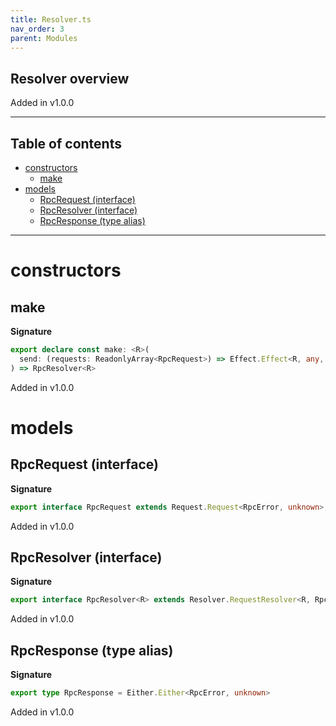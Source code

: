 ```yaml
---
title: Resolver.ts
nav_order: 3
parent: Modules
---
```


## Resolver overview

Added in v1.0.0

---

<h2 class="text-delta">Table of contents</h2>

- [constructors](#constructors)
  - [make](#make)
- [models](#models)
  - [RpcRequest (interface)](#rpcrequest-interface)
  - [RpcResolver (interface)](#rpcresolver-interface)
  - [RpcResponse (type alias)](#rpcresponse-type-alias)

---

# constructors

## make

**Signature**

```ts
export declare const make: <R>(
  send: (requests: ReadonlyArray<RpcRequest>) => Effect.Effect<R, any, readonly unknown[]>
) => RpcResolver<R>
```

Added in v1.0.0

# models

## RpcRequest (interface)

**Signature**

```ts
export interface RpcRequest extends Request.Request<RpcError, unknown>, RpcRequest.Fields {}
```

Added in v1.0.0

## RpcResolver (interface)

**Signature**

```ts
export interface RpcResolver<R> extends Resolver.RequestResolver<R, RpcRequest> {}
```

Added in v1.0.0

## RpcResponse (type alias)

**Signature**

```ts
export type RpcResponse = Either.Either<RpcError, unknown>
```

Added in v1.0.0
